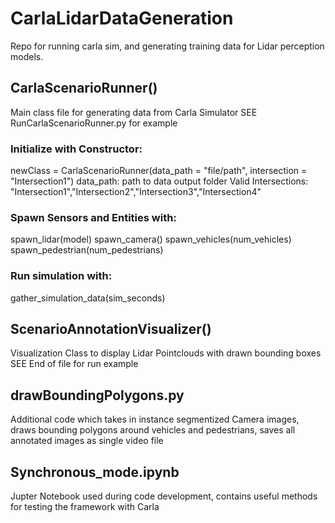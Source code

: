 # CarlaLidarDataGeneration
Repo for running carla sim, and generating training data for Lidar perception models. 

## CarlaScenarioRunner()
Main class file for generating data from Carla Simulator
SEE RunCarlaScenarioRunner.py for example

### Initialize with Constructor:

newClass = CarlaScenarioRunner(data_path = "file/path", intersection = "Intersection1")
data_path: path to data output folder
Valid Intersections: "Intersection1","Intersection2","Intersection3","Intersection4"

### Spawn Sensors and Entities with:
spawn_lidar(model)
spawn_camera()
spawn_vehicles(num_vehicles)
spawn_pedestrian(num_pedestrians)

### Run simulation with:
gather_simulation_data(sim_seconds)

## ScenarioAnnotationVisualizer()
Visualization Class to display Lidar Pointclouds with drawn bounding boxes
SEE End of file for run example

## drawBoundingPolygons.py
Additional code which takes in instance segmentized Camera images, draws bounding polygons around vehicles and pedestrians, saves all annotated images as single video file


## Synchronous_mode.ipynb
Jupter Notebook used during code development, contains useful methods for testing the framework with Carla
